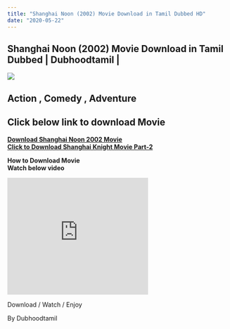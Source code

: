 ```yaml
---
title: "Shanghai Noon (2002) Movie Download in Tamil Dubbed HD"
date: "2020-05-22"
---
```


## Shanghai Noon (2002) Movie Download in Tamil Dubbed | Dubhoodtamil |

[![](https://1.bp.blogspot.com/-fJbfp0I5sC0/Xrqz7fNNTBI/AAAAAAAABHE/LttbYZ9N2WImVVmK4DPK_81PEnV_euxogCNcBGAsYHQ/s320/images{6a9242ac63492b6a27eb196a6e17803ac8b6d8f05d0536ef84b9c25d26eb437e}2B{6a9242ac63492b6a27eb196a6e17803ac8b6d8f05d0536ef84b9c25d26eb437e}252831{6a9242ac63492b6a27eb196a6e17803ac8b6d8f05d0536ef84b9c25d26eb437e}2529.jpeg)](https://oncehelp.com/Shanghai-noon)

## Action , Comedy , Adventure

  

## Click below link to download Movie

**[Download Shanghai Noon 2002 Movie](https://oncehelp.com/Shanghai-noon)**  
**[Click to Download Shanghai Knight Movie Part-2](https://dubhoodtamil.blogspot.com/2020/05/shanghai-knights-2004-download-in-tamil.html?m=1)**

**How to Download Movie**  
**Watch below video**

<iframe allowfullscreen class="YOUTUBE-iframe-video" data-thumbnail-src="https://i.ytimg.com/vi/bSAeRSmmXrA/0.jpg" frameborder="0" height="266" src="https://www.youtube.com/embed/bSAeRSmmXrA?feature=player_embedded" width="320"></iframe>

Download / Watch / Enjoy

By Dubhoodtamil
